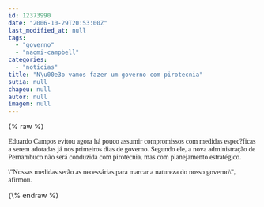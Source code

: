 ```yaml
---
id: 12373990
date: "2006-10-29T20:53:00Z"
last_modified_at: null
tags:
  - "governo"
  - "naomi-campbell"
categories:
  - "noticias"
title: "N\u00e3o vamos fazer um governo com pirotecnia"
sutia: null
chapeu: null
autor: null
imagem: null
---
```

{\% raw %}
<p><P><FONT face=Verdana>Eduardo Campos evitou agora há pouco assumir compromissos com medidas espec?ficas a serem adotadas já nos primeiros dias de governo. Segundo ele, a nova administração de Pernambuco não será conduzida com pirotecnia, mas com planejamento estratégico.</FONT></P></p>
<p><P><FONT face=Verdana>\"Nossas medidas serão as necessárias para marcar a natureza do nosso governo\", afirmou.</FONT></P> </p>
{\% endraw %}